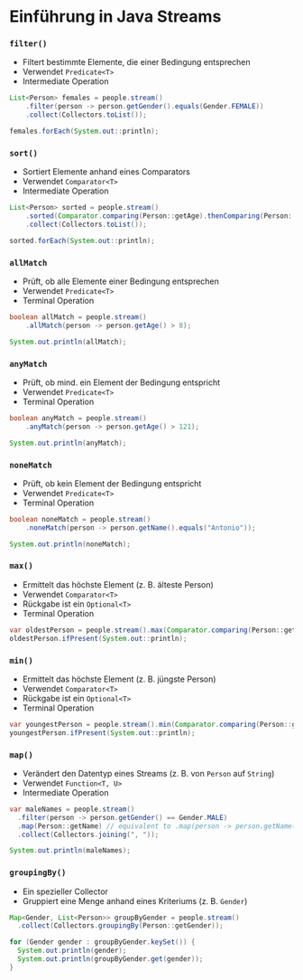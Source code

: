 # Einführung in Java Streams

### `filter()`

- Filtert bestimmte Elemente, die einer Bedingung entsprechen
- Verwendet `Predicate<T>`
- Intermediate Operation

```java
List<Person> females = people.stream()
    .filter(person -> person.getGender().equals(Gender.FEMALE))
    .collect(Collectors.toList());

females.forEach(System.out::println);
```

### `sort()`

- Sortiert Elemente anhand eines Comparators
- Verwendet `Comparator<T>`
- Intermediate Operation

```java
List<Person> sorted = people.stream()
    .sorted(Comparator.comparing(Person::getAge).thenComparing(Person::getGender).reversed())
    .collect(Collectors.toList());

sorted.forEach(System.out::println);
```

### `allMatch`

- Prüft, ob alle Elemente einer Bedingung entsprechen
- Verwendet `Predicate<T>`
- Terminal Operation

```java
boolean allMatch = people.stream()
    .allMatch(person -> person.getAge() > 8);

System.out.println(allMatch);
```

### `anyMatch`

- Prüft, ob mind. ein Element der Bedingung entspricht
- Verwendet `Predicate<T>`
- Terminal Operation

```java
boolean anyMatch = people.stream()
    .anyMatch(person -> person.getAge() > 121);

System.out.println(anyMatch);
```

### `noneMatch`

- Prüft, ob kein Element der Bedingung entspricht
- Verwendet `Predicate<T>`
- Terminal Operation

```java
boolean noneMatch = people.stream()
    .noneMatch(person -> person.getName().equals("Antonio"));

System.out.println(noneMatch);
```

### `max()`

- Ermittelt das höchste Element (z. B. älteste Person)
- Verwendet `Comparator<T>`
- Rückgabe ist ein `Optional<T>`
- Terminal Operation

```java
var oldestPerson = people.stream().max(Comparator.comparing(Person::getAge));
oldestPerson.ifPresent(System.out::println);
```

### `min()`

- Ermittelt das höchste Element (z. B. jüngste Person)
- Verwendet `Comparator<T>`
- Rückgabe ist ein `Optional<T>`
- Terminal Operation

```java
var youngestPerson = people.stream().min(Comparator.comparing(Person::getAge));
youngestPerson.ifPresent(System.out::println);
```

### `map()`

- Verändert den Datentyp eines Streams (z. B. von `Person` auf `String`)
- Verwendet `Function<T, U>`
- Intermediate Operation

```java
var maleNames = people.stream()
  .filter(person -> person.getGender() == Gender.MALE)
  .map(Person::getName) // equivalent to .map(person -> person.getName())
  .collect(Collectors.joining(", "));

System.out.println(maleNames);
```

### `groupingBy()`

- Ein spezieller Collector
- Gruppiert eine Menge anhand eines Kriteriums (z. B. `Gender`)

```java
Map<Gender, List<Person>> groupByGender = people.stream()
  .collect(Collectors.groupingBy(Person::getGender));

for (Gender gender : groupByGender.keySet()) {
  System.out.println(gender);
  System.out.println(groupByGender.get(gender));
}
```

